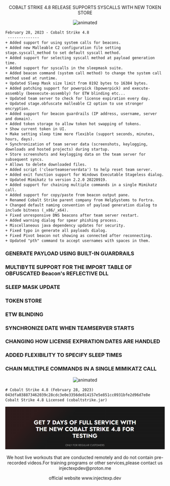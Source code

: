 <p align="center">
COBALT STRIKE 4.8 RELEASE SUPPORTS SYSCALLS WITH NEW TOKEN STORE
</p>

<p align="center">
  <img src="https://github.com/AnonymousServersForTeamsWithC2/COBALT-STRIKE-4.8/blob/main/img1.png" alt="animated" />
</p>

``` 
February 28, 2023 - Cobalt Strike 4.8
 -------------- 
+ Added support for using system calls for beacons. 
+ Added new Malleable C2 configuration file setting stage.syscall_method to set default syscall method. 
+ Added support for selecting syscall method at payload generation time. 
+ Added support for syscalls in the sleepmask suite. 
+ Added beacon command (system call method) to change the system call method used at runtime. 
+ Updated Sleep Mask size limit from 8192 bytes to 16384 bytes. 
+ Added patching support for powerpick (bpowerpick) and execute-assembly (beexecute-assembly) for ETW blinding etc... 
+ Updated team server to check for license expiration every day. 
+ Updated stage.obfuscate malleable C2 option to use stronger encryption. 
+ Added support for beacon guardrails (IP address, username, server and domain). 
+ Added token storage to allow token hot swapping of tokens. 
+ Show current token in UI. 
+ Make setting sleep time more flexible (support seconds, minutes, hours, days). 
+ Synchronization of team server data (screenshots, keylogging, downloads and hosted projects) during startup. 
+ Store screenshots and keylogging data on the team server for subsequent syncs. 
+ Allows to delete downloaded files. 
+ Added script ('clearteamserverdata') to help reset team server.
+ Added exit function support for Windows Executable Stageless dialog. 
+ Updated Mimikatz to version 2.2.0 20220919. 
+ Added support for chaining multiple commands in a single Mimikatz call. 
+ Added support for copy/paste from beacon output pane. 
+ Renamed Cobalt Strike parent company from HelpSystems to Fortra. 
+ Changed default naming convention of payload generation dialog to include bitness (_x86/_x64). 
+ Fixed unresponsive DNS beacons after team server restart. 
+ Added warning dialog for spear phishing process. 
+ Miscellaneous java dependency updates for security. 
+ Fixed typo in generate all payloads dialog. 
+ Fixed Pivot beacon not showing as connected after reconnecting. 
+ Updated "pth" command to accept usernames with spaces in them.
```

### GENERATE PAYLOAD USING BUILT-IN GUARDRAILS
### MULTIBYTE SUPPORT FOR THE IMPORT TABLE OF OBFUSCATED Beacon's REFLECTIVE DLL
### SLEEP MASK UPDATE
### TOKEN STORE
### ETW BLINDING
### SYNCHRONIZE DATE WHEN TEAMSERVER STARTS 
### CHANGING HOW LICENSE EXPIRATION DATES ARE HANDLED 
### ADDED FLEXIBILITY TO SPECIFY SLEEP TIMES
### CHAIN MULTIPLE COMMANDS IN A SINGLE MIMIKATZ CALL 

<p align="center">
  <img src="https://github.com/AnonymousServersForTeamsWithC2/COBALT-STRIKE-4.8/blob/main/img2.png" alt="animated" />
</p>

```
# Cobalt Strike 4.8 (February 28, 2023)
043dfa038873462039c28cdc3e0e3356de814157e5e851cc0931bfe2d96d7e8e	Cobalt Strike 4.8 Licensed (cobaltstrike.jar)
```

<p align="center">
  <img src="https://github.com/AnonymousServersForTeamsWithC2/.github/blob/main/profile/inject.png" alt="animated" />
</p>

<p align="center">
We host live workouts that are conducted remotely and do not contain pre-recorded videos.For training programs or other services,please contact us                                     injectexpdev@proton.me

<p align="center">
official website www.injectexp.dev
</p>

